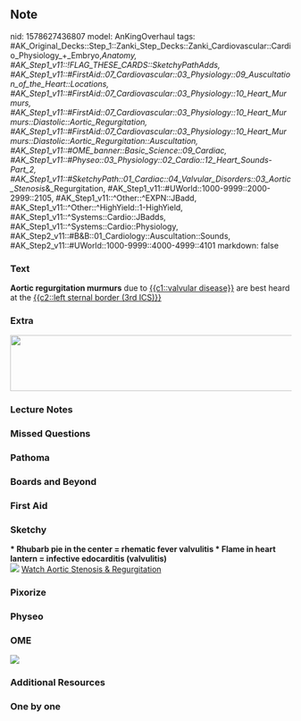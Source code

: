 ## Note
nid: 1578627436807
model: AnKingOverhaul
tags: #AK_Original_Decks::Step_1::Zanki_Step_Decks::Zanki_Cardiovascular::Cardio_Physiology_+_Embryo,_Anatomy, #AK_Step1_v11::!FLAG_THESE_CARDS::SketchyPathAdds, #AK_Step1_v11::#FirstAid::07_Cardiovascular::03_Physiology::09_Auscultation_of_the_Heart::Locations, #AK_Step1_v11::#FirstAid::07_Cardiovascular::03_Physiology::10_Heart_Murmurs, #AK_Step1_v11::#FirstAid::07_Cardiovascular::03_Physiology::10_Heart_Murmurs::Diastolic::Aortic_Regurgitation, #AK_Step1_v11::#FirstAid::07_Cardiovascular::03_Physiology::10_Heart_Murmurs::Diastolic::Aortic_Regurgitation::Auscultation, #AK_Step1_v11::#OME_banner::Basic_Science::09_Cardiac, #AK_Step1_v11::#Physeo::03_Physiology::02_Cardio::12_Heart_Sounds_-_Part_2, #AK_Step1_v11::#SketchyPath::01_Cardiac::04_Valvular_Disorders::03_Aortic_Stenosis_&_Regurgitation, #AK_Step1_v11::#UWorld::1000-9999::2000-2999::2105, #AK_Step1_v11::^Other::^EXPN::JBadd, #AK_Step1_v11::^Other::^HighYield::1-HighYield, #AK_Step1_v11::^Systems::Cardio::JBadds, #AK_Step1_v11::^Systems::Cardio::Physiology, #AK_Step2_v11::#B&B::01_Cardiology::Auscultation::Sounds, #AK_Step2_v11::#UWorld::1000-9999::4000-4999::4101
markdown: false

### Text
<b>Aortic regurgitation murmurs</b> due to <u>{{c1::valvular
disease}}</u> are best heard at the <u>{{c2::left sternal border
(3rd ICS)}}</u>

### Extra
<img src="paste-ffb04a3b76f6adbe7dfe03e7657e3915aa23568c.jpg"
class="" style="height: 100px; width: 607px;">

### Lecture Notes


### Missed Questions


### Pathoma


### Boards and Beyond


### First Aid


### Sketchy
<div>
  <b>* Rhubarb pie in the center = rhematic fever valvulitis *
  Flame in heart lantern = infective edocarditis (valvulitis)</b>
</div><img src=
"Screen%20Shot%202020-03-19%20at%2011.26.47%20AM.JPG"> <a href=
"https://dashboard.sketchy.com/study/medical/courses/medical-pathophysiology/units/medical-pathophysiology-cardiac/videos/medical-pathophysiology-cardiac-valvular-disorders-aortic-stenosis-and-regurgitation?utm_source=anki&utm_medium=partnership&utm_campaign=february_update&utm_content=medical">
Watch Aortic Stenosis & Regurgitation</a>

### Pixorize


### Physeo


### OME
<div class="ome-widget">
  <a href="https://onlinemeded.org/spa/cardiac?ref=anki"><img src=
  "_OME_AnkiFlashcards_Topic_5.png"></a>
</div>

### Additional Resources


### One by one

